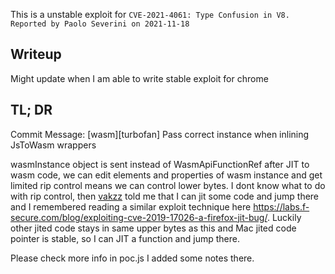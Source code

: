 
This is a unstable exploit for `CVE-2021-4061: Type Confusion in V8. Reported by Paolo Severini on 2021-11-18`


## Writeup

Might update when I am able to write stable exploit for chrome

## TL; DR

Commit Message: [wasm][turbofan] Pass correct instance when inlining JsToWasm wrappers

wasmInstance object is sent instead of WasmApiFunctionRef after JIT to wasm code, we can edit elements and properties of wasm instance and get limited rip control means we can control lower bytes. I dont know what to do with rip control, then [vakzz](https://twitter.com/wcbowling) told me that I can jit some code and jump there and I remembered reading a similar exploit technique here https://labs.f-secure.com/blog/exploiting-cve-2019-17026-a-firefox-jit-bug/. 
Luckily other jited code stays in same upper bytes as this and Mac jited code pointer is stable, so I can JIT a function and jump there.

Please check more info in poc.js I added some notes there.
